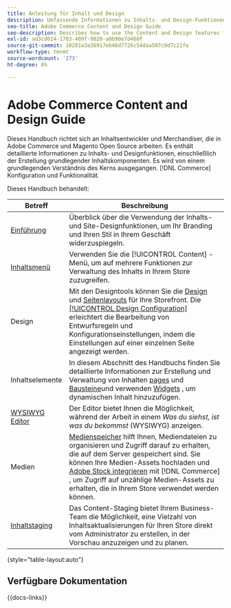 ```yaml
---
title: Anleitung für Inhalt und Design
description: Umfassende Informationen zu Inhalts- und Design-Funktionen für Adobe Commerce- und Magento Open Source-Administratoren und E-Commerce-Marketer.
seo-title: Adobe Commerce Content and Design Guide
seo-description: Describes how to use the Content and Design features for Adobe Commerce and Magento Open Source.
exl-id: ad3cd024-1703-409f-9820-a0b90e7d460f
source-git-commit: 10281a3a36917eb46d7726c54daa507c9d7c21fe
workflow-type: tm+mt
source-wordcount: '273'
ht-degree: 0%

---
```


# Adobe Commerce Content and Design Guide

Dieses Handbuch richtet sich an Inhaltsentwickler und Merchandiser, die in Adobe Commerce und Magento Open Source arbeiten. Es enthält detaillierte Informationen zu Inhalts- und Designfunktionen, einschließlich der Erstellung grundlegender Inhaltskomponenten. Es wird von einem grundlegenden Verständnis des Kerns ausgegangen. [!DNL Commerce] Konfiguration und Funktionalität.

Dieses Handbuch behandelt:

| Betreff | Beschreibung |
| ------- | ----------- |
| [Einführung](introduction.md) | Überblick über die Verwendung der Inhalts- und Site-Designfunktionen, um Ihr Branding und Ihren Stil in Ihrem Geschäft widerzuspiegeln. |
| [Inhaltsmenü](content-menu.md) | Verwenden Sie die [!UICONTROL Content] -Menü, um auf mehrere Funktionen zur Verwaltung des Inhalts in Ihrem Store zuzugreifen. |
| Design | Mit den Designtools können Sie die [Design](themes.md) und [Seitenlayouts](page-layout.md) für Ihre Storefront. Die [[!UICONTROL Design Configuration]](configuration.md) erleichtert die Bearbeitung von Entwurfsregeln und Konfigurationseinstellungen, indem die Einstellungen auf einer einzelnen Seite angezeigt werden. |
| Inhaltselemente | In diesem Abschnitt des Handbuchs finden Sie detaillierte Informationen zur Erstellung und Verwaltung von Inhalten [pages](pages.md) und [Bausteine](blocks.md)und verwenden [Widgets](widgets.md) , um dynamischen Inhalt hinzuzufügen. |
| [WYSIWYG Editor](editor.md) | Der Editor bietet Ihnen die Möglichkeit, während der Arbeit in einem _Was du siehst, ist was du bekommst_ (WYSIWYG) anzeigen. |
| Medien | [Medienspeicher](media-storage.md) hilft Ihnen, Mediendateien zu organisieren und Zugriff darauf zu erhalten, die auf dem Server gespeichert sind. Sie können Ihre Medien-Assets hochladen und [Adobe Stock integrieren](adobe-stock.md) mit [!DNL Commerce] , um Zugriff auf unzählige Medien-Assets zu erhalten, die in Ihrem Store verwendet werden können. |
| [Inhaltstaging](content-staging.md) | Das Content-Staging bietet Ihrem Business-Team die Möglichkeit, eine Vielzahl von Inhaltsaktualisierungen für Ihren Store direkt vom Administrator zu erstellen, in der Vorschau anzuzeigen und zu planen. |

{style="table-layout:auto"}

## Verfügbare Dokumentation

{{docs-links}}
